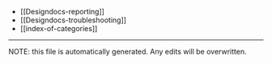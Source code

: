 * [[Designdocs-reporting]]
* [[Designdocs-troubleshooting]]
* [[index-of-categories]]


*****
NOTE: this file is automatically generated. Any edits will be overwritten.
